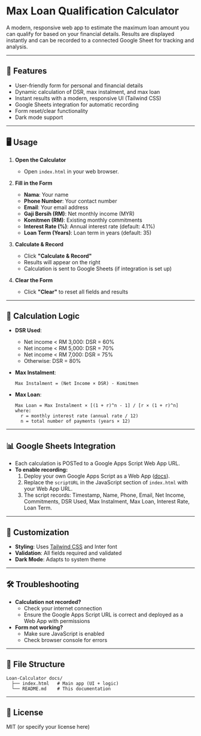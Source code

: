 # Max Loan Qualification Calculator

A modern, responsive web app to estimate the maximum loan amount you can qualify for based on your financial details. Results are displayed instantly and can be recorded to a connected Google Sheet for tracking and analysis.

---

## 🚀 Features

- User-friendly form for personal and financial details
- Dynamic calculation of DSR, max instalment, and max loan
- Instant results with a modern, responsive UI (Tailwind CSS)
- Google Sheets integration for automatic recording
- Form reset/clear functionality
- Dark mode support

---

## 🖥️ Usage

1. **Open the Calculator**
   - Open `index.html` in your web browser.

2. **Fill in the Form**
   - **Nama**: Your name
   - **Phone Number**: Your contact number
   - **Email**: Your email address
   - **Gaji Bersih (RM)**: Net monthly income (MYR)
   - **Komitmen (RM)**: Existing monthly commitments
   - **Interest Rate (%)**: Annual interest rate (default: 4.1%)
   - **Loan Term (Years)**: Loan term in years (default: 35)

3. **Calculate & Record**
   - Click **"Calculate & Record"**
   - Results will appear on the right
   - Calculation is sent to Google Sheets (if integration is set up)

4. **Clear the Form**
   - Click **"Clear"** to reset all fields and results

---

## 🧮 Calculation Logic

- **DSR Used**:
  - Net income < RM 3,000: DSR = 60%
  - Net income < RM 5,000: DSR = 70%
  - Net income < RM 7,000: DSR = 75%
  - Otherwise: DSR = 80%

- **Max Instalment**:
  ```
  Max Instalment = (Net Income × DSR) - Komitmen
  ```

- **Max Loan**:
  ```
  Max Loan = Max Instalment × [(1 + r)^n - 1] / [r × (1 + r)^n]
  where:
    r = monthly interest rate (annual rate / 12)
    n = total number of payments (years × 12)
  ```

---

## 📊 Google Sheets Integration

- Each calculation is POSTed to a Google Apps Script Web App URL.
- **To enable recording:**
  1. Deploy your own Google Apps Script as a Web App ([docs](https://developers.google.com/apps-script/guides/web)).
  2. Replace the `scriptURL` in the JavaScript section of `index.html` with your Web App URL.
  3. The script records: Timestamp, Name, Phone, Email, Net Income, Commitments, DSR Used, Max Instalment, Max Loan, Interest Rate, Loan Term.

---

## 🎨 Customization

- **Styling**: Uses [Tailwind CSS](https://tailwindcss.com/) and Inter font
- **Validation**: All fields required and validated
- **Dark Mode**: Adapts to system theme

---

## 🛠️ Troubleshooting

- **Calculation not recorded?**
  - Check your internet connection
  - Ensure the Google Apps Script URL is correct and deployed as a Web App with permissions
- **Form not working?**
  - Make sure JavaScript is enabled
  - Check browser console for errors

---

## 📁 File Structure

```
Loan-Calculator docs/
  ├── index.html   # Main app (UI + logic)
  └── README.md    # This documentation
```

---

## 📄 License

MIT (or specify your license here) 
